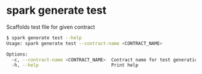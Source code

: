 # spark generate test

Scaffolds test file for given contract

```bash
$ spark generate test --help
Usage: spark generate test --contract-name <CONTRACT_NAME>

Options:
  -c, --contract-name <CONTRACT_NAME>  Contract name for test generation
  -h, --help                           Print help
```
